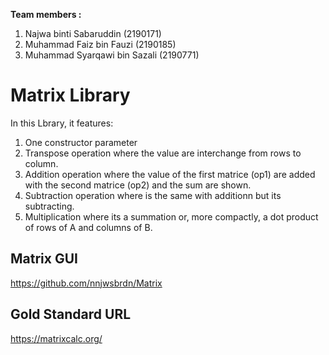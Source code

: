__Team members :__

1) Najwa binti Sabaruddin (2190171)
2) Muhammad Faiz bin Fauzi (2190185)
3) Muhammad Syarqawi bin Sazali (2190771)

# Matrix Library
In this Lbrary, it features:

1. One constructor parameter
2. Transpose operation where the value are interchange from rows to column.
3. Addition operation where the value of the first matrice (op1) are added with the second matrice (op2) and the sum are shown.
4. Subtraction operation where is the same with additionn but its subtracting.
5. Multiplication where its a summation or, more compactly, a dot product of rows of A and columns of B.


## Matrix GUI
https://github.com/nnjwsbrdn/Matrix

## Gold Standard URL
https://matrixcalc.org/



